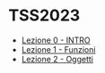 # TSS2023
- [Lezione 0 - INTRO](https://github.com/DarioIEL/TSS2023/tree/main/Lezione0-INTRO)
- [Lezione 1 - Funzioni](https://github.com/DarioIEL/TSS2023/tree/main/Lezione1-Funzioni)
- [Lezione 2 - Oggetti](https://github.com/DarioIEL/TSS2023/tree/main/Lezione2-Oggetti)
